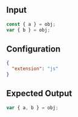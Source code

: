 
## Input
```javascript input
const { a } = obj;
var { b } = obj;
```

## Configuration
```json configuration
{
  "extension": "js"
}
```

## Expected Output
```javascript expected output
var { a, b } = obj;
```
